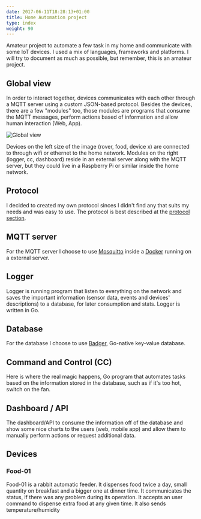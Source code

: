 ```yaml
---
date: 2017-06-11T18:28:13+01:00
title: Home Automation project
type: index
weight: 90
---
```


Amateur project to automate a few task in my home and communicate with some IoT devices. I used a mix of languages, frameworks and platforms. I will try to document as much as possible, but remember, this is an amateur project. 




## Global view

In order to interact together, devices communicates with each other through a MQTT server using a custom JSON-based protocol. Besides the devices, there are a few "modules" too, those modules are programs that consume the MQTT messages, perform actions based of information and allow human interaction (Web, App).


![Global view](https://conejoninja.github.io/home/images/diagram.v2.png)

Devices on the left size of the image (rover, food, device x) are connected to through wifi or ethernet to the home network. Modules on the right (logger, cc, dashboard) reside in an external server along with the MQTT server, but they could live in a Raspberry Pi or similar inside the home network.

## Protocol

I decided to created my own protocol sinces I didn't find any that suits my needs and was easy to use. The protocol is best described at the [protocol section](https://conejoninja.github.io/home/protocol/).


## MQTT server

For the MQTT server I choose to use [Mosquitto](https://mosquitto.org/) inside a [Docker](http://docker.com/) running on a external server.

## Logger

Logger is running program that listen to everything on the network and saves the important information (sensor data, events and devices' descriptions) to a database, for later consumption and stats. Logger is written in Go.

## Database

For the database I choose to use [Badger](https://github.com/dgraph-io/badger), Go-native key-value database. 

## Command and Control (CC)

Here is where the real magic happens, Go program that automates tasks based on the information stored in the database, such as if it's too hot, switch on the fan.

## Dashboard / API

The dashboard/API to consume the information off of the database and show some nice charts to the users (web, mobile app) and allow them to manually perform actions or request additional data.
 
 
## Devices

### Food-01
Food-01 is a rabbit automatic feeder. It dispenses food twice a day, small quantity on breakfast and a bigger one at dinner time. It communicates the status, if there was any problem during its operation. It accepts an user command to dispense extra food at any given time. It also sends temperature/humidity  